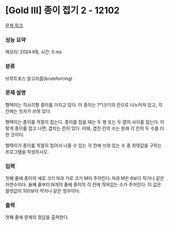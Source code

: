 # [Gold III] 종이 접기 2 - 12102 

[문제 링크](https://www.acmicpc.net/problem/12102) 

### 성능 요약

메모리: 2024 KB, 시간: 0 ms

### 분류

브루트포스 알고리즘(bruteforcing)

### 문제 설명

<p>형택이는 직사각형 종이를 가지고 있다. 이 종이는 1*1크기의 칸으로 나누어져 있고, 각 칸에는 숫자가 쓰여 있다.</p>

<p>형택이는 종이를 적절히 접는다. 종이를 접을 때는 두 행 또는 두 열의 사이를 접는다. 이렇게 종이를 접고 나면, 겹치는 칸이 있다. 이때, 겹친 칸의 수는 원래 각 칸의 두 수를 더한 것이다.</p>

<p>형택이가 종이를 적절히 접어서 나올 수 있는 각 칸에 쓰여 있는 수 중 최댓값을 구하는 프로그램을 작성하시오.</p>

### 입력 

 <p>첫째 줄에 종이의 세로 크기 N과 가로 크기 M이 주어진다. N과 M은 6보다 작거나 같은 자연수이다. 둘째 줄부터 N개의 줄에 종이의 각 칸에 적혀있는 수가 주어진다. 이 값은 절댓값이 100보다 작거나 같은 정수이다.</p>

### 출력 

 <p>첫째 줄에 문제의 정답을 출력한다.</p>

